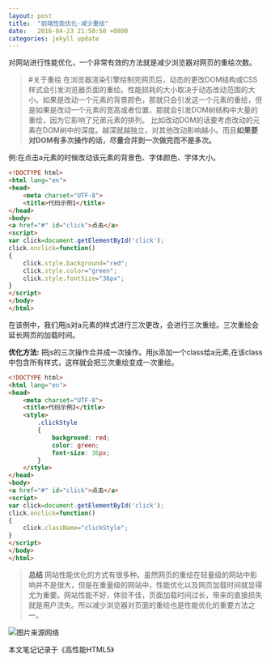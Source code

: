 ```yaml
---
layout: post
title:  "前端性能优化-减少重绘"
date:   2016-04-23 21:50:50 +0800
categories: jekyll update
---
```


对网站进行性能优化，一个非常有效的方法就是减少浏览器对网页的重绘次数。

>#关于重绘
在浏览器渲染引擎绘制完网页后，动态的更改DOM结构或CSS样式会引发浏览器页面的重绘。性能损耗的大小取决于动态改动范围的大小。如果是改动一个元素的背景颜色，那就只会引发这一个元素的重绘，但是如果是改动一个元素的宽高或者位置，那就会引发DOM树结构中大量的重绘，因为它影响了兄弟元素的排列。
比如改动DOM的话要考虑改动的元素在DOM树中的深度。越深就越独立，对其他改动影响越小。而且**如果要对DOM有多次操作的话，尽量合并到一次做完而不是多次。**

例:在点击a元素的时候改动该元素的背景色、字体颜色、字体大小。

```html
<!DOCTYPE html>
<html lang="en">
<head>
	<meta charset="UTF-8">
	<title>代码示例1</title>
</head>
<body>
<a href="#" id="click">点击</a>
<script>
var click=document.getElementById('click');
click.onclick=function()
{ 
    click.style.background="red";
    click.style.color="green";
    click.style.fontSize="36px";
}
</script>
</body>
</html>
```

在该例中，我们用js对a元素的样式进行三次更改，会进行三次重绘。三次重绘会延长网页的加载时间。

**优化方法:**
        把js的三次操作合并成一次操作。用js添加一个class给a元素,在该class中包含所有样式，这样就会把三次重绘变成一次重绘。

```html
<!DOCTYPE html>
<html lang="en">
<head>
	<meta charset="UTF-8">
	<title>代码示例2</title>
	<style>
		.clickStyle
		{
			background: red;
			color: green;
			font-size: 36px;
		}
	</style>
</head>
<body>
<a href="#" id="click">点击</a>
<script>
var click=document.getElementById('click');
click.onclick=function()
{ 
    click.className="clickStyle";
}
</script>
</body>
</html>
```

>**总结**
网站性能优化的方式有很多种。虽然网页的重绘在轻量级的网站中影响并不是很大，但是在重量级的网站中，性能优化以及网页加载时间就显得尤为重要。网站性能不好，体验不佳，页面加载时间过长，带来的直接损失就是用户流失。所以减少浏览器对页面的重绘也是性能优化的重要方法之一。

![图片来源网络](http://upload-images.jianshu.io/upload_images/1935827-6afc1e4f4484ff76.png?imageMogr2/auto-orient/strip%7CimageView2/2/w/1240)

本文笔记记录于<a>《高性能HTML5》

[jekyll-docs]: http://jekyllrb.com/docs/home
[jekyll-gh]:   https://github.com/jekyll/jekyll
[jekyll-talk]: https://talk.jekyllrb.com/
